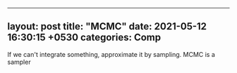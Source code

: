 
---
layout: post
title:  "MCMC"
date:   2021-05-12 16:30:15 +0530
categories: Comp
---

If we can't integrate something, approximate it by sampling.
MCMC is a sampler
